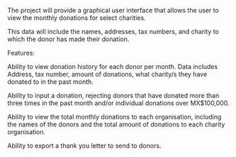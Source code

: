 The project will provide a graphical user interface that allows the user to view the monthly donations for select charities.

This data will include the names, addresses, tax numbers, and charity to which the donor has made their donation.

Features:

Ability to view donation history for each donor per month. Data includes Address, tax number, amount of donations, what charity/s they have donated to in the past month.

Ability to input a donation, rejecting donors that have donated more than three times in the past month and/or individual donations over MX$100,000.

Ability to view the total monthly donations to each organisation, including the names of the donors and the total amount of donations to each charity organisation.

Ability to export a thank you letter to send to donors.
